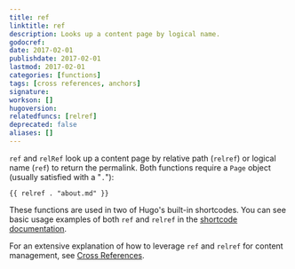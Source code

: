 ```yaml
---
title: ref
linktitle: ref
description: Looks up a content page by logical name.
godocref:
date: 2017-02-01
publishdate: 2017-02-01
lastmod: 2017-02-01
categories: [functions]
tags: [cross references, anchors]
signature:
workson: []
hugoversion:
relatedfuncs: [relref]
deprecated: false
aliases: []
---
```


`ref` and `relRef` look up a content page by relative path (`relref`) or logical name (`ref`) to return the permalink. Both functions require a `Page` object (usually satisfied with a "`.`"):

```golang
{{ relref . "about.md" }}
```

These functions are used in two of Hugo's built-in shortcodes. You can see basic usage examples of both `ref` and `relref` in the [shortcode documentation](/content-management/shortcodes/#ref-and-relref).

For an extensive explanation of how to leverage `ref` and `relref` for content management, see [Cross References](/content-management/cross-references/).